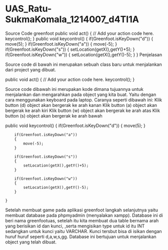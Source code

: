 # UAS_Ratu-SukmaKomala_1214007_d4TI1A
Source Code greenfoot 
public void act()     {         // Add your action code here.         keycontrol();     }     public void keycontrol()     {         if(Greenfoot.isKeyDown("d"))         {             move(5);         }                  if(Greenfoot.isKeyDown("a"))         {             move(-5);         }                  if(Greenfoot.isKeyDown("s"))         {             setLocation(getX(),getY()+5);         }                  if(Greenfoot.isKeyDown("w"))         {             setLocation(getX(),getY()-5);         }              }
Penjelasan

Source code di bawah ini merupakan sebuah class baru untuk menjalankan dari project yang dibuat.

public void act()
    {
        // Add your action code here.
        keycontrol();
    }


Source code dibawah ini merupakan kode dimana tujuannya untuk menjalankan dan mengarahkan pada object yang kita buat. Yaitu dengan cara menggunakan keyboard pada laptop. Caranya seperti dibawah ini:
Klik button (d) object akan bergerak ke arah kanan 
Klik button (a)  object akan bergerak ke arah kiri
Klik button (w) object akan bergerak ke arah atas
Klik button (s) object akan bergerak ke arah bawah

public void keycontrol()
    {
        if(Greenfoot.isKeyDown("d"))
        {
            move(5);
        }
        
        if(Greenfoot.isKeyDown("a"))
        {
            move(-5);
        }
        
        if(Greenfoot.isKeyDown("s"))
        {
            setLocation(getX(),getY()+5);
        }
        
        if(Greenfoot.isKeyDown("w"))
        {
            setLocation(getX(),getY()-5);
        }
        
    }


Setelah membuat game pada aplikasi greenfoot langkah selanjutnya yaitu membuat database pada phpmyadmin (menyalakan xampp). Database ini di beri nama greenfootuas, setelah itu kita membuat dua table bernama arah yang berisikan id dan kunci, ,serta mengisikan type untuk id itu INT sedangkan untuk kunci yaitu VARCHAR. Kunci tersbut bisa di isikan dengan huruf huruf seperti d,a,w,s,gg. Database ini bertujuan untuk menjalankan object yang telah dibuat.
